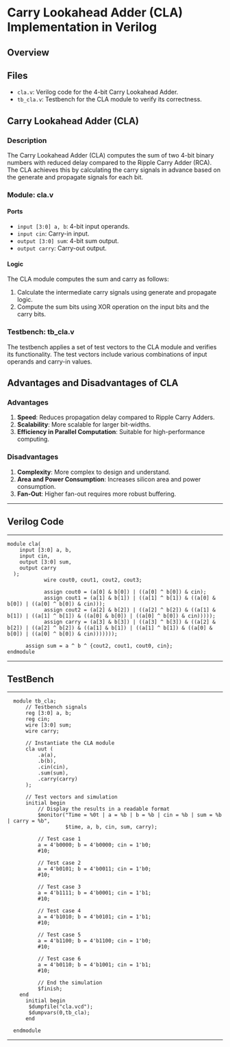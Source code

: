 # Carry Lookahead Adder (CLA) Implementation in Verilog

## Overview

## Files

- `cla.v`: Verilog code for the 4-bit Carry Lookahead Adder.
- `tb_cla.v`: Testbench for the CLA module to verify its correctness.

## Carry Lookahead Adder (CLA)

### Description

The Carry Lookahead Adder (CLA) computes the sum of two 4-bit binary numbers with reduced delay compared to the Ripple Carry Adder (RCA). The CLA achieves this by calculating the carry signals in advance based on the generate and propagate signals for each bit.

### Module: cla.v

#### Ports

- `input [3:0] a, b`: 4-bit input operands.
- `input cin`: Carry-in input.
- `output [3:0] sum`: 4-bit sum output.
- `output carry`: Carry-out output.

#### Logic

The CLA module computes the sum and carry as follows:
1. Calculate the intermediate carry signals using generate and propagate logic.
2. Compute the sum bits using XOR operation on the input bits and the carry bits.

### Testbench: tb_cla.v

The testbench applies a set of test vectors to the CLA module and verifies its functionality. The test vectors include various combinations of input operands and carry-in values.

## Advantages and Disadvantages of CLA

### Advantages
1. **Speed**: Reduces propagation delay compared to Ripple Carry Adders.
2. **Scalability**: More scalable for larger bit-widths.
3. **Efficiency in Parallel Computation**: Suitable for high-performance computing.

### Disadvantages
1. **Complexity**: More complex to design and understand.
2. **Area and Power Consumption**: Increases silicon area and power consumption.
3. **Fan-Out**: Higher fan-out requires more robust buffering.
---


## Verilog Code
---
    module cla(
        input [3:0] a, b,
        input cin,
        output [3:0] sum,
        output carry
      );
                wire cout0, cout1, cout2, cout3;

                assign cout0 = (a[0] & b[0]) | ((a[0] ^ b[0]) & cin);
                assign cout1 = (a[1] & b[1]) | ((a[1] ^ b[1]) & ((a[0] & b[0]) | ((a[0] ^ b[0]) & cin)));
                assign cout2 = (a[2] & b[2]) | ((a[2] ^ b[2]) & ((a[1] & b[1]) | ((a[1] ^ b[1]) & ((a[0] & b[0]) | ((a[0] ^ b[0]) & cin)))));
                assign carry = (a[3] & b[3]) | ((a[3] ^ b[3]) & ((a[2] & b[2]) | ((a[2] ^ b[2]) & ((a[1] & b[1]) | ((a[1] ^ b[1]) & ((a[0] & b[0]) | ((a[0] ^ b[0]) & cin)))))));

          assign sum = a ^ b ^ {cout2, cout1, cout0, cin};
    endmodule

---

## TestBench
---
      module tb_cla;
          // Testbench signals
          reg [3:0] a, b;
          reg cin;
          wire [3:0] sum;
          wire carry;
      
          // Instantiate the CLA module
          cla uut (
              .a(a),
              .b(b),
              .cin(cin),
              .sum(sum),
              .carry(carry)
          );
      
          // Test vectors and simulation
          initial begin
              // Display the results in a readable format
              $monitor("Time = %0t | a = %b | b = %b | cin = %b | sum = %b | carry = %b", 
                       $time, a, b, cin, sum, carry);
      
              // Test case 1
              a = 4'b0000; b = 4'b0000; cin = 1'b0;
              #10;
      
              // Test case 2
              a = 4'b0101; b = 4'b0011; cin = 1'b0;
              #10;
      
              // Test case 3
              a = 4'b1111; b = 4'b0001; cin = 1'b1;
              #10;
      
              // Test case 4
              a = 4'b1010; b = 4'b0101; cin = 1'b1;
              #10;
      
              // Test case 5
              a = 4'b1100; b = 4'b1100; cin = 1'b0;
              #10;
      
              // Test case 6
              a = 4'b0110; b = 4'b1001; cin = 1'b1;
              #10;
      
              // End the simulation
              $finish;
      	end
          initial begin
           $dumpfile("cla.vcd");
           $dumpvars(0,tb_cla);
          end
       
      endmodule

---


